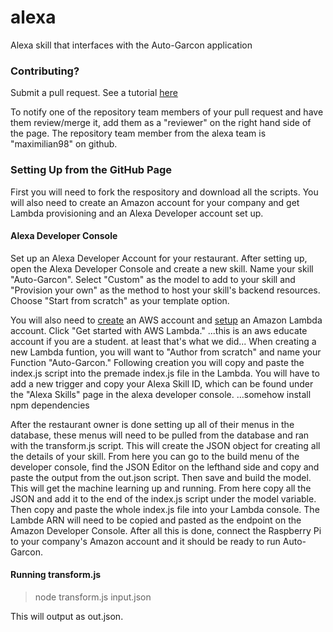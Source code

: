 # alexa
Alexa skill that interfaces with the Auto-Garcon application


### Contributing? 
 Submit a pull request. See a tutorial [here](https://zachmsorenson.github.io/tutorials/github)
 
 To notify one of the repository team members of your pull request and have them review/merge it, add them as a "reviewer" on the right hand side of the page. The repository team member from the alexa team is "maximilian98" on github.


### Setting Up from the GitHub Page
First you will need to fork the respository and download all the scripts. You will also need to create an Amazon account for your company and get Lambda provisioning and an Alexa Developer account set up. 

#### Alexa Developer Console
Set up an Alexa Developer Account for your restaurant. After setting up, open the Alexa Developer Console and create a new skill. Name your skill "Auto-Garcon". Select "Custom" as the model to add to your skill and "Provision your own" as the method to host your skill's backend resources. Choose "Start from scratch" as your template option. 

You will also need to [create](https://portal.aws.amazon.com/billing/signup#/start) an AWS account and [setup](https://aws.amazon.com/lambda/) an Amazon Lambda account. Click "Get started with AWS Lambda." ...this is an aws educate account if you are a student. at least that's what we did...
When creating a new Lambda funtion, you will want to "Author from scratch" and name your Function "Auto-Garcon." Following creation you will copy and paste the index.js script into the premade index.js file in the Lambda. You will have to add a new trigger and copy your Alexa Skill ID, which can be found under the "Alexa Skills" page in the alexa developer console.
...somehow install npm dependencies


After the restaurant owner is done setting up all of their menus in the database, these menus will need to be pulled from the database and ran with the transform.js script. This will create the JSON object for creating all the details of your skill. From here you can go to the build menu of the developer console, find the JSON Editor on the lefthand side and copy and paste the output from the out.json script. Then save and build the model. This will get the machine learning up and running. From here copy all the JSON and add it to the end of the index.js script under the model variable. Then copy and paste the whole index.js file into your Lambda console. The Lambde ARN will need to be copied and pasted as the endpoint on the Amazon Developer Console. After all this is done, connect the Raspberry Pi to your company's Amazon account and it should be ready to run Auto-Garcon.

#### Running transform.js

> node transform.js input.json


This will output as out.json.
